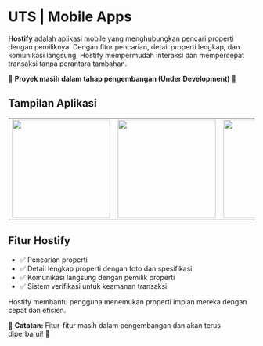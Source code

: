 # UTS | Mobile Apps  

**Hostify** adalah aplikasi mobile yang menghubungkan pencari properti dengan pemiliknya. Dengan fitur pencarian, detail properti lengkap, dan komunikasi langsung, Hostify mempermudah interaksi dan mempercepat transaksi tanpa perantara tambahan.  

🚧 **Proyek masih dalam tahap pengembangan (Under Development)** 🚧  

## Tampilan Aplikasi  

<div align="center">  
  <table>  
    <tr>  
      <td><img src="https://i.ibb.co/27rvCcd2/f931cb61-2b98-4842-8f37-2a63f1c49de9.jpg" width="200"></td>  
      <td><img src="https://i.ibb.co/9k0JybVw/01dc0cda-66cc-4134-95e5-76e123206e3b.jpg" width="200"></td>  
      <td><img src="https://i.ibb.co/Cs6qD9Nm/e566e007-1c0a-4cf9-b7c1-9184d35a2ac6.jpg" width="200"></td> 
      <td><img src="https://i.ibb.co/JWVHJsMF/98f2087c-b754-42a1-9ae4-fb0b33a0ab3c.jpg" width="200"></td>  
    </tr>  
  </table>  
</div>  

## Fitur Hostify  
- ✅ Pencarian properti
- ✅ Detail lengkap properti dengan foto dan spesifikasi  
- ✅ Komunikasi langsung dengan pemilik properti
- ✅ Sistem verifikasi untuk keamanan transaksi  

Hostify membantu pengguna menemukan properti impian mereka dengan cepat dan efisien.  

📌 **Catatan:** Fitur-fitur masih dalam pengembangan dan akan terus diperbarui! 🚀  
